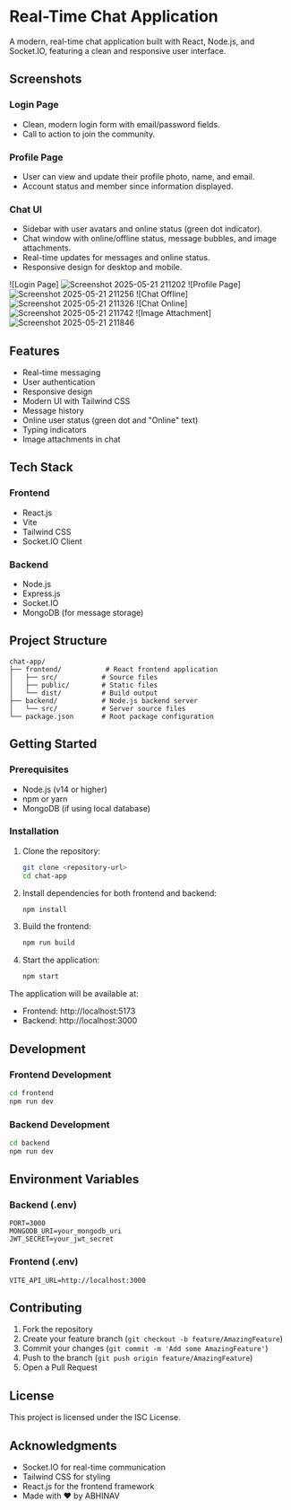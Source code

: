 # Real-Time Chat Application

A modern, real-time chat application built with React, Node.js, and Socket.IO, featuring a clean and responsive user interface.

## Screenshots

### Login Page
- Clean, modern login form with email/password fields.
- Call to action to join the community.

### Profile Page
- User can view and update their profile photo, name, and email.
- Account status and member since information displayed.

### Chat UI
- Sidebar with user avatars and online status (green dot indicator).
- Chat window with online/offline status, message bubbles, and image attachments.
- Real-time updates for messages and online status.
- Responsive design for desktop and mobile.

![Login Page]
![Screenshot 2025-05-21 211202](https://github.com/user-attachments/assets/749fd7a5-aba6-45a4-8f2b-81860e008c43)
![Profile Page]
![Screenshot 2025-05-21 211256](https://github.com/user-attachments/assets/20145e65-0ccc-495f-bfe4-145ac291898d)
![Chat Offline]
![Screenshot 2025-05-21 211326](https://github.com/user-attachments/assets/276fc502-caf1-4621-a520-cd22770dc513)
![Chat Online]
![Screenshot 2025-05-21 211742](https://github.com/user-attachments/assets/a55adac9-db74-4ad0-badf-f9ad03240199)
![Image Attachment]
![Screenshot 2025-05-21 211846](https://github.com/user-attachments/assets/9bdc4146-d3df-4265-a632-1eb7a5e9b513)

## Features

- Real-time messaging
- User authentication
- Responsive design
- Modern UI with Tailwind CSS
- Message history
- Online user status (green dot and "Online" text)
- Typing indicators
- Image attachments in chat

## Tech Stack

### Frontend
- React.js
- Vite
- Tailwind CSS
- Socket.IO Client

### Backend
- Node.js
- Express.js
- Socket.IO
- MongoDB (for message storage)

## Project Structure

```
chat-app/
├── frontend/           # React frontend application
│   ├── src/           # Source files
│   ├── public/        # Static files
│   └── dist/          # Build output
├── backend/           # Node.js backend server
│   └── src/           # Server source files
└── package.json       # Root package configuration
```

## Getting Started

### Prerequisites

- Node.js (v14 or higher)
- npm or yarn
- MongoDB (if using local database)

### Installation

1. Clone the repository:
   ```bash
   git clone <repository-url>
   cd chat-app
   ```

2. Install dependencies for both frontend and backend:
   ```bash
   npm install
   ```

3. Build the frontend:
   ```bash
   npm run build
   ```

4. Start the application:
   ```bash
   npm start
   ```

The application will be available at:
- Frontend: http://localhost:5173
- Backend: http://localhost:3000

## Development

### Frontend Development
```bash
cd frontend
npm run dev
```

### Backend Development
```bash
cd backend
npm run dev
```

## Environment Variables

### Backend (.env)
```
PORT=3000
MONGODB_URI=your_mongodb_uri
JWT_SECRET=your_jwt_secret
```

### Frontend (.env)
```
VITE_API_URL=http://localhost:3000
```

## Contributing

1. Fork the repository
2. Create your feature branch (`git checkout -b feature/AmazingFeature`)
3. Commit your changes (`git commit -m 'Add some AmazingFeature'`)
4. Push to the branch (`git push origin feature/AmazingFeature`)
5. Open a Pull Request

## License

This project is licensed under the ISC License.

## Acknowledgments

- Socket.IO for real-time communication
- Tailwind CSS for styling
- React.js for the frontend framework 
- Made with ❤️ by ABHINAV
